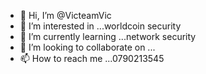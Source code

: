 - 👋 Hi, I’m @VicteamVic
- 👀 I’m interested in ...worldcoin security
- 🌱 I’m currently learning ...network security
- 💞️ I’m looking to collaborate on ...
- 📫 How to reach me ...0790213545

<!---
VicteamVic/VicteamVic is a ✨ special ✨ repository because its `README.md` (this file) appears on your GitHub profile.
You can click the Preview link to take a look at your changes.
--->
